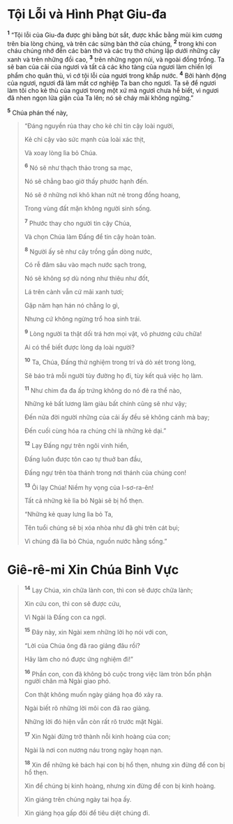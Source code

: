 # Tội Lỗi và Hình Phạt Giu-đa

<sup><b>1</b></sup> “Tội lỗi của Giu-đa được ghi bằng bút sắt, được khắc bằng mũi kim cương trên bia lòng chúng, và trên các sừng bàn thờ của chúng, <sup><b>2</b></sup> trong khi con cháu chúng nhớ đến các bàn thờ và các trụ thờ chúng lập dưới những cây xanh và trên những đồi cao, <sup><b>3</b></sup> trên những ngọn núi, và ngoài đồng trống. Ta sẽ ban của cải của ngươi và tất cả các kho tàng của ngươi làm chiến lợi phẩm cho quân thù, vì cớ tội lỗi của ngươi trong khắp nước. <sup><b>4</b></sup> Bởi hành động của ngươi, ngươi đã làm mất cơ nghiệp Ta ban cho ngươi. Ta sẽ để ngươi làm tôi cho kẻ thù của ngươi trong một xứ mà ngươi chưa hề biết, vì ngươi đã nhen ngọn lửa giận của Ta lên; nó sẽ cháy mãi không ngừng.”

<sup><b>5</b></sup> Chúa phán thế này,

> “Ðáng nguyền rủa thay cho kẻ chỉ tin cậy loài người,
>
> Kẻ chỉ cậy vào sức mạnh của loài xác thịt,
>
> Và xoay lòng lìa bỏ Chúa.
>
> <sup><b>6</b></sup> Nó sẽ như thạch thảo trong sa mạc,
>
> Nó sẽ chẳng bao giờ thấy phước hạnh đến.
>
> Nó sẽ ở những nơi khô khan nứt nẻ trong đồng hoang,
>
> Trong vùng đất mặn không người sinh sống.
>
> <sup><b>7</b></sup> Phước thay cho người tin cậy Chúa,
>
> Và chọn Chúa làm Ðấng để tin cậy hoàn toàn.
>
> <sup><b>8</b></sup> Người ấy sẽ như cây trồng gần dòng nước,
>
> Có rễ đâm sâu vào mạch nước sạch trong,
>
> Nó sẽ không sợ dù nóng như thiêu như đốt,
>
> Lá trên cành vẫn cứ mãi xanh tươi;
>
> Gặp năm hạn hán nó chẳng lo gì,
>
> Nhưng cứ không ngừng trổ hoa sinh trái.
>
> <sup><b>9</b></sup> Lòng người ta thật dối trá hơn mọi vật, vô phương cứu chữa!
>
> Ai có thể biết được lòng dạ loài người?
>
> <sup><b>10</b></sup> Ta, Chúa, Ðấng thử nghiệm trong trí và dò xét trong lòng,
>
> Sẽ báo trả mỗi người tùy đường họ đi, tùy kết quả việc họ làm.
>
> <sup><b>11</b></sup> Như chim đa đa ấp trứng không do nó đẻ ra thể nào,
>
> Những kẻ bất lương làm giàu bất chính cũng sẽ như vậy;
>
> Ðến nửa đời người những của cải ấy đều sẽ không cánh mà bay;
>
> Ðến cuối cùng hóa ra chúng chỉ là những kẻ dại.”
>
> <sup><b>12</b></sup> Lạy Ðấng ngự trên ngôi vinh hiển,
>
> Ðấng luôn được tôn cao tự thuở ban đầu,
>
> Ðấng ngự trên tòa thánh trong nơi thánh của chúng con!
>
> <sup><b>13</b></sup> Ôi lạy Chúa! Niềm hy vọng của I-sơ-ra-ên!
>
> Tất cả những kẻ lìa bỏ Ngài sẽ bị hổ thẹn.
>
> “Những kẻ quay lưng lìa bỏ Ta,
>
> Tên tuổi chúng sẽ bị xóa nhòa như đã ghi trên cát bụi;
>
> Vì chúng đã lìa bỏ Chúa, nguồn nước hằng sống.”

# Giê-rê-mi Xin Chúa Binh Vực

> <sup><b>14</b></sup> Lạy Chúa, xin chữa lành con, thì con sẽ được chữa lành;
>
> Xin cứu con, thì con sẽ được cứu,
>
> Vì Ngài là Ðấng con ca ngợi.
>
> <sup><b>15</b></sup> Ðây này, xin Ngài xem những lời họ nói với con,
>
> “Lời của Chúa ông đã rao giảng đâu rồi?
>
> Hãy làm cho nó được ứng nghiệm đi!”
>
> <sup><b>16</b></sup> Phần con, con đã không bỏ cuộc trong việc làm tròn bổn phận người chăn mà Ngài giao phó.
>
> Con thật không muốn ngày giáng họa đó xảy ra.
>
> Ngài biết rõ những lời môi con đã rao giảng.
>
> Những lời đó hiện vẫn còn rất rõ trước mặt Ngài.
>
> <sup><b>17</b></sup> Xin Ngài đừng trở thành nỗi kinh hoàng của con;
>
> Ngài là nơi con nương náu trong ngày hoạn nạn.
>
> <sup><b>18</b></sup> Xin để những kẻ bách hại con bị hổ thẹn, nhưng xin đừng để con bị hổ thẹn.
>
> Xin để chúng bị kinh hoàng, nhưng xin đừng để con bị kinh hoàng.
>
> Xin giáng trên chúng ngày tai họa ấy.
>
> Xin giáng họa gấp đôi để tiêu diệt chúng đi.
